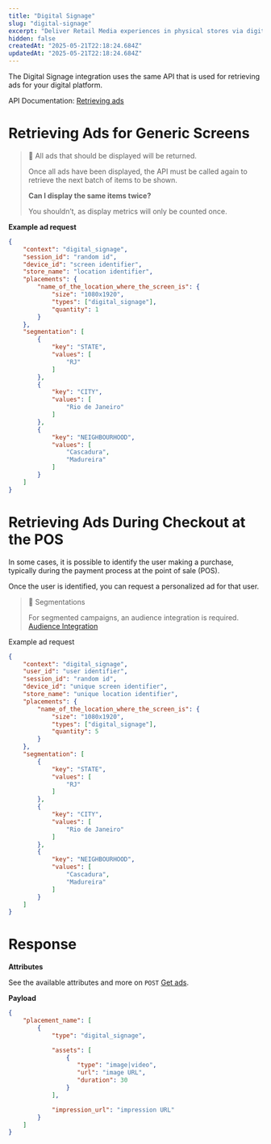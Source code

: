 ```yaml
---
title: "Digital Signage"
slug: "digital-signage"
excerpt: "Deliver Retail Media experiences in physical stores via digital signage integration."
hidden: false
createdAt: "2025-05-21T22:18:24.684Z"
updatedAt: "2025-05-21T22:18:24.684Z"
---
```

The Digital Signage integration uses the same API that is used for retrieving ads for your digital platform.

API Documentation: [Retrieving ads](https://developers.vtex.com/docs/guides/retrieving-ads)

# Retrieving Ads for Generic Screens

> 📘 All ads that should be displayed will be returned.  
>
> Once all ads have been displayed, the API must be called again to retrieve the next batch of items to be shown.  
>
> **Can I display the same items twice?**  
>
> You shouldn’t, as display metrics will only be counted once.


**Example ad request**

```json
{
    "context": "digital_signage",
    "session_id": "random id",
    "device_id": "screen identifier",
    "store_name": "location identifier",
    "placements": {
        "name_of_the_location_where_the_screen_is": {
            "size": "1080x1920",
            "types": ["digital_signage"],
            "quantity": 1
        }
    },
    "segmentation": [
        {
            "key": "STATE",
            "values": [
                "RJ"
            ]
        },
        {
            "key": "CITY",
            "values": [
                "Rio de Janeiro"
            ]
        },
        {
            "key": "NEIGHBOURHOOD",
            "values": [
                "Cascadura",
                "Madureira"
            ]
        }
    ]
}
```

# Retrieving Ads During Checkout at the POS

In some cases, it is possible to identify the user making a purchase, typically during the payment process at the point of sale (POS).

Once the user is identified, you can request a personalized ad for that user.

> 📘 Segmentations
> 
> For segmented campaigns, an audience integration is required. [Audience Integration](#)

Example ad request

```json
{
    "context": "digital_signage",
    "user_id": "user identifier",
    "session_id": "random id",
    "device_id": "unique screen identifier",
    "store_name": "unique location identifier",
    "placements": {
        "name_of_the_location_where_the_screen_is": {
            "size": "1080x1920",
            "types": ["digital_signage"],
            "quantity": 5
        }
    },
    "segmentation": [
        {
            "key": "STATE",
            "values": [
                "RJ"
            ]
        },
        {
            "key": "CITY",
            "values": [
                "Rio de Janeiro"
            ]
        },
        {
            "key": "NEIGHBOURHOOD",
            "values": [
                "Cascadura",
                "Madureira"
            ]
        }
    ]
}
```

# Response

**Attributes**

See the available attributes and more on `POST` [Get ads](https://developers.vtex.com/docs/api-reference/vtex-ads-api#post-/v1/rma/-publisher_id-).

**Payload**

```json
{
    "placement_name": [
        {
            "type": "digital_signage",

            "assets": [
                {
                   "type": "image|video",
                   "url": "image URL",
                   "duration": 30
                }
            ],

            "impression_url": "impression URL"
        }
    ]
}
```
